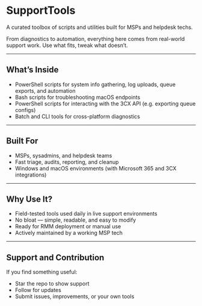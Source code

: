 # SupportTools

A curated toolbox of scripts and utilities built for MSPs and helpdesk techs.

From diagnostics to automation, everything here comes from real-world support work. Use what fits, tweak what doesn’t.

---

## What’s Inside

- PowerShell scripts for system info gathering, log uploads, queue exports, and automation
- Bash scripts for troubleshooting macOS endpoints
- PowerShell scripts for interacting with the 3CX API (e.g. exporting queue configs)
- Batch and CLI tools for cross-platform diagnostics

---

## Built For

- MSPs, sysadmins, and helpdesk teams
- Fast triage, audits, reporting, and cleanup
- Windows and macOS environments (with Microsoft 365 and 3CX integrations)

---

## Why Use It?

- Field-tested tools used daily in live support environments
- No bloat — simple, readable, and easy to modify
- Ready for RMM deployment or manual use
- Actively maintained by a working MSP tech

---

## Support and Contribution

If you find something useful:

- Star the repo to show support
- Follow for updates
- Submit issues, improvements, or your own tools
